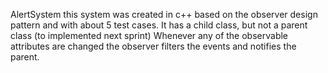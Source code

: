 AlertSystem 
this system was created in c++ based on the observer design pattern and with about 5 test cases. It has a child class, but not a parent class (to implemented next sprint) 
Whenever any of the observable attributes are changed the observer filters the events and notifies the parent. 
